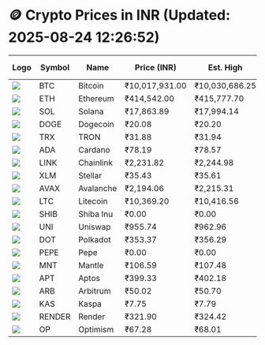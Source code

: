 # 🪙 Crypto Prices in INR (Updated: 2025-08-24 12:26:52)

| Logo | Symbol | Name       | Price (INR) | Est. High | Est. Low | Gross Profit | Fees | Net Profit | ROI % |
|------|--------|------------|-------------|-----------|----------|---------------|------|-------------|--------|
| ![](https://coin-images.coingecko.com/coins/images/1/large/bitcoin.png?1696501400) | BTC    | Bitcoin    | ₹10,017,931.00 | ₹10,030,686.25 | ₹10,005,175.75 | ₹254.97 | ₹200.00 | ₹54.97 | 0.05% |
| ![](https://coin-images.coingecko.com/coins/images/279/large/ethereum.png?1696501628) | ETH    | Ethereum   | ₹414,542.00 | ₹415,777.70 | ₹413,306.30 | ₹597.96 | ₹200.00 | ₹397.96 | 0.40% |
| ![](https://coin-images.coingecko.com/coins/images/4128/large/solana.png?1718769756) | SOL    | Solana     | ₹17,863.89 | ₹17,994.14 | ₹17,733.64 | ₹1,468.94 | ₹200.00 | ₹1,268.94 | 1.27% |
| ![](https://coin-images.coingecko.com/coins/images/5/large/dogecoin.png?1696501409) | DOGE   | Dogecoin   | ₹20.08 | ₹20.20 | ₹19.96 | ₹1,172.17 | ₹200.00 | ₹972.17 | 0.97% |
| ![](https://coin-images.coingecko.com/coins/images/1094/large/tron-logo.png?1696502193) | TRX    | TRON       | ₹31.88 | ₹31.94 | ₹31.82 | ₹396.01 | ₹200.00 | ₹196.01 | 0.20% |
| ![](https://coin-images.coingecko.com/coins/images/975/large/cardano.png?1696502090) | ADA    | Cardano    | ₹78.19 | ₹78.57 | ₹77.81 | ₹987.07 | ₹200.00 | ₹787.07 | 0.79% |
| ![](https://coin-images.coingecko.com/coins/images/877/large/chainlink-new-logo.png?1696502009) | LINK   | Chainlink  | ₹2,231.82 | ₹2,244.98 | ₹2,218.66 | ₹1,186.12 | ₹200.00 | ₹986.12 | 0.99% |
| ![](https://coin-images.coingecko.com/coins/images/100/large/fmpFRHHQ_400x400.jpg?1735231350) | XLM    | Stellar    | ₹35.43 | ₹35.61 | ₹35.25 | ₹1,038.39 | ₹200.00 | ₹838.39 | 0.84% |
| ![](https://coin-images.coingecko.com/coins/images/12559/large/Avalanche_Circle_RedWhite_Trans.png?1696512369) | AVAX   | Avalanche  | ₹2,194.06 | ₹2,215.31 | ₹2,172.81 | ₹1,956.04 | ₹200.00 | ₹1,756.04 | 1.76% |
| ![](https://coin-images.coingecko.com/coins/images/2/large/litecoin.png?1696501400) | LTC    | Litecoin   | ₹10,369.20 | ₹10,416.56 | ₹10,321.84 | ₹917.69 | ₹200.00 | ₹717.69 | 0.72% |
| ![](https://coin-images.coingecko.com/coins/images/11939/large/shiba.png?1696511800) | SHIB   | Shiba Inu  | ₹0.00 | ₹0.00 | ₹0.00 | ₹1,329.46 | ₹200.00 | ₹1,129.46 | 1.13% |
| ![](https://coin-images.coingecko.com/coins/images/12504/large/uniswap-logo.png?1720676669) | UNI    | Uniswap    | ₹955.74 | ₹962.96 | ₹948.52 | ₹1,521.63 | ₹200.00 | ₹1,321.63 | 1.32% |
| ![](https://coin-images.coingecko.com/coins/images/12171/large/polkadot.png?1696512008) | DOT    | Polkadot   | ₹353.37 | ₹356.29 | ₹350.45 | ₹1,667.58 | ₹200.00 | ₹1,467.58 | 1.47% |
| ![](https://coin-images.coingecko.com/coins/images/29850/large/pepe-token.jpeg?1696528776) | PEPE   | Pepe       | ₹0.00 | ₹0.00 | ₹0.00 | ₹1,806.47 | ₹200.00 | ₹1,606.47 | 1.61% |
| ![](https://coin-images.coingecko.com/coins/images/30980/large/Mantle-Logo-mark.png?1739213200) | MNT    | Mantle     | ₹106.59 | ₹107.48 | ₹105.70 | ₹1,685.92 | ₹200.00 | ₹1,485.92 | 1.49% |
| ![](https://coin-images.coingecko.com/coins/images/26455/large/aptos_round.png?1696525528) | APT    | Aptos      | ₹399.33 | ₹402.18 | ₹396.48 | ₹1,436.89 | ₹200.00 | ₹1,236.89 | 1.24% |
| ![](https://coin-images.coingecko.com/coins/images/16547/large/arb.jpg?1721358242) | ARB    | Arbitrum   | ₹50.02 | ₹50.70 | ₹49.35 | ₹2,735.84 | ₹200.00 | ₹2,535.84 | 2.54% |
| ![](https://coin-images.coingecko.com/coins/images/25751/large/kaspa-icon-exchanges.png?1696524837) | KAS    | Kaspa      | ₹7.75 | ₹7.79 | ₹7.71 | ₹933.37 | ₹200.00 | ₹733.37 | 0.73% |
| ![](https://coin-images.coingecko.com/coins/images/11636/large/rndr.png?1696511529) | RENDER | Render     | ₹321.90 | ₹324.42 | ₹319.38 | ₹1,580.90 | ₹200.00 | ₹1,380.90 | 1.38% |
| ![](https://coin-images.coingecko.com/coins/images/25244/large/Optimism.png?1696524385) | OP     | Optimism   | ₹67.28 | ₹68.01 | ₹66.55 | ₹2,190.80 | ₹200.00 | ₹1,990.80 | 1.99% |
